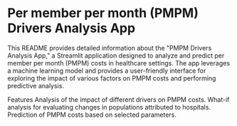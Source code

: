 # Per member per month (PMPM) Drivers Analysis App
This README provides detailed information about the "PMPM Drivers Analysis App," a Streamlit application designed to analyze and predict per member per month (PMPM) costs in healthcare settings. The app leverages a machine learning model and provides a user-friendly interface for exploring the impact of various factors on PMPM costs and performing predictive analysis.

Features
Analysis of the impact of different drivers on PMPM costs.
What-if analysis for evaluating changes in populations attributed to hospitals.
Prediction of PMPM costs based on selected parameters.
